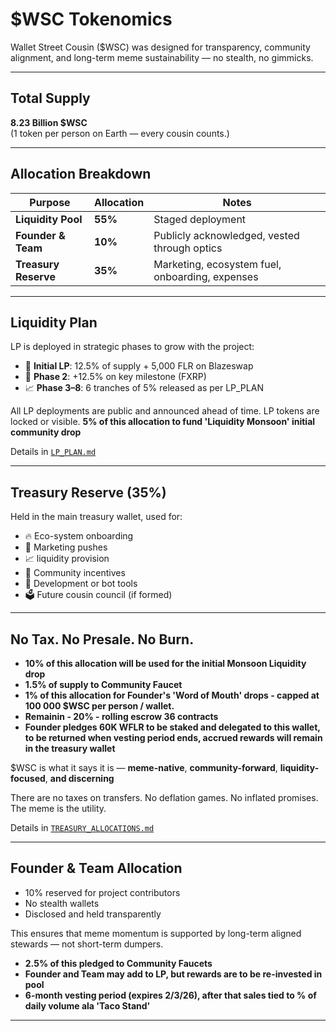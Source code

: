 # $WSC Tokenomics

Wallet Street Cousin ($WSC) was designed for transparency, community alignment, and long-term meme sustainability — no stealth, no gimmicks.

---

## Total Supply

**8.23 Billion $WSC**  
(1 token per person on Earth — every cousin counts.)

---

## Allocation Breakdown

| Purpose              | Allocation      | Notes |
|----------------------|------------------|-------|
| **Liquidity Pool**   | **55%**         | Staged deployment  |
| **Founder & Team**   | **10%**         | Publicly acknowledged, vested through optics |
| **Treasury Reserve** | **35%**         | Marketing, ecosystem fuel, onboarding, expenses |

---

## Liquidity Plan

LP is deployed in strategic phases to grow with the project:

- 🧪 **Initial LP**: 12.5% of supply + 5,000 FLR on Blazeswap
- 🚀 **Phase 2**: +12.5% on key milestone (FXRP)
- 📈 **Phase 3–8**: 6 tranches of 5% released as per LP_PLAN

All LP deployments are public and announced ahead of time. LP tokens are locked or visible.
**5% of this allocation to fund 'Liquidity Monsoon' initial community drop**

Details in [`LP_PLAN.md`](./LP_PLAN.md)

---

## Treasury Reserve (35%)

Held in the main treasury wallet, used for:

- 🔥 Eco-system onboarding
- 📢 Marketing pushes
- 📈 liquidity provision
- 🧩 Community incentives
- 🧰 Development or bot tools
- 🗳️ Future cousin council (if formed)

---

## No Tax. No Presale. No Burn.
- **10% of this allocation will be used for the initial Monsoon Liquidity drop**
- **1.5% of supply to Community Faucet**
- **1% of this allocation for Founder's 'Word of Mouth' drops - capped at 100 000 $WSC per person / wallet.**
- **Remainin - 20% - rolling escrow 36 contracts**
- **Founder pledges 60K WFLR to be staked and delegated to this wallet, to be returned when vesting period ends, accrued rewards will remain in the treasury wallet**


$WSC is what it says it is — **meme-native**, **community-forward**, **liquidity-focused**, **and discerning**

There are no taxes on transfers. No deflation games. No inflated promises.  
The meme is the utility.

Details in [`TREASURY_ALLOCATIONS.md`](./TREASURY_ALLOCATIONS.md)

---

## Founder & Team Allocation

- 10% reserved for project contributors
- No stealth wallets
- Disclosed and held transparently

This ensures that meme momentum is supported by long-term aligned stewards — not short-term dumpers.
- **2.5% of this pledged to Community Faucets**
- **Founder and Team may add to LP, but rewards are to be re-invested in pool**
- **6-month vesting period (expires 2/3/26), after that sales tied to % of daily volume ala 'Taco Stand'**

---
